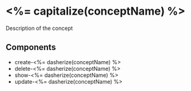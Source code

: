 # <%= capitalize(conceptName) %>

Description of the concept

## Components

- create-<%= dasherize(conceptName) %>
- delete-<%= dasherize(conceptName) %>
- show-<%= dasherize(conceptName) %>
- update-<%= dasherize(conceptName) %>
